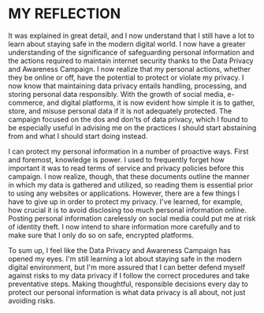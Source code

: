 <!DOCTYPE html>
<html lang="en">
<head>
    <meta charset="UTF-8">
    <meta name="viewport" content="width=device-width, initial-scale=1.0">
    <title>MY REFLECTION</title>
    <link rel="stylesheet" href="style6.css">
</head>
<body>
    <div id="container">
        <h1>MY REFLECTION</h1>
        
  <div id="content">
            <p>It was explained in great detail, and I now understand that I still have a lot to learn about staying safe in the modern digital world. I now have a greater understanding of the significance of safeguarding personal information and the actions required to maintain internet security thanks to the Data Privacy and Awareness Campaign. I now realize that my personal actions, whether they be online or off, have the potential to protect or violate my privacy. I now know that maintaining data privacy entails handling, processing, and storing personal data responsibly. With the growth of social media, e-commerce, and digital platforms, it is now evident how simple it is to gather, store, and misuse personal data if it is not adequately protected. The campaign focused on the dos and don'ts of data privacy, which I found to be especially useful in advising me on the practices I should start abstaining from and what I should start doing instead.</p>
            <p>I can protect my personal information in a number of proactive ways. First and foremost, knowledge is power. I used to frequently forget how important it was to read terms of service and privacy policies before this campaign. I now realize, though, that these documents outline the manner in which my data is gathered and utilized, so reading them is essential prior to using any websites or applications. However, there are a few things I have to give up in order to protect my privacy. I've learned, for example, how crucial it is to avoid disclosing too much personal information online. Posting personal information carelessly on social media could put me at risk of identity theft. I now intend to share information more carefully and to make sure that I only do so on safe, encrypted platforms.</p>
            <p>To sum up, I feel like the Data Privacy and Awareness Campaign has opened my eyes. I'm still learning a lot about staying safe in the modern digital environment, but I'm more assured that I can better defend myself against risks to my data privacy if I follow the correct procedures and take preventative steps. Making thoughtful, responsible decisions every day to protect our personal information is what data privacy is all about, not just avoiding risks.</p>
        </div>
    </div>
</body>
</html>
